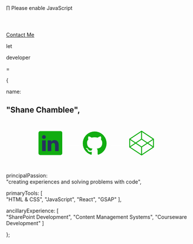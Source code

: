 <!DOCTYPE html>
<html>
    <head>∏
        <title>Shane Chamblee</title>
        <link rel="stylesheet" href="css/portfolio.css"/>
        <link rel="preconnect" href="https://fonts.gstatic.com">
        <link href="https://fonts.googleapis.com/css2?family=Nunito:ital,wght@0,200;0,400;0,600;1,900&display=swap" rel="stylesheet">
    </head>
    <body>
        <noscript>Please enable JavaScript</noscript>
        <header>
        </header>
        <nav id="contactMe">
            <a href="https://form.jotform.com/70575501766157">Contact Me</a>
        </nav>
        <main>
            <div>
                <p class="mainTitle syntactic">let</p>
                <p class="mainTitle jobTitle">developer</p>
                <p class="mainTitle syntactic">=</p>
                <section id="objectDefinition">
                    <p class="syntactic indentMeNot">{</p>
                    <p class="key"><span class="syntactic">name:</span></p>
                    <h1 class="mainTitle" id="myName"><span class="syntactic">"</span>Shane Chamblee<span class="syntactic">"</span><span class="syntactic">,</span></h1>
                    <nav id="myWork">
                        <svg id="Layer_1" data-name="Layer 1" xmlns="http://www.w3.org/2000/svg" viewbox="-35 -10 200 50">            
                            <a href="https://www.linkedin.com/in/shanechamblee/">
                                <g id="linkedin" class="clickable iconLink fillIcon" fill="#11ad11">
                                    <path d="M169,75.29a1.87,1.87,0,0,1,1.9-1.85h21.91a1.86,1.86,0,0,1,1.9,1.85h0V97.45a1.88,1.88,0,0,1-1.9,1.85H170.9a1.88,1.88,0,0,1-1.9-1.85h0Z" transform="translate(-169 -72.51)" />
                                    <path fill="#27325e" d="M176.79,95.09V83.41h-3.88V95.09Zm-1.94-13.27a2,2,0,1,0,.19-4h-.16a2,2,0,1,0-.2,4h.17Zm4.09,13.27h3.89V88.57a2.73,2.73,0,0,1,.12-.95,2.13,2.13,0,0,1,2-1.4c1.4,0,2,1.07,2,2.64v6.23h3.89v-6.7c0-3.61-1.92-5.26-4.47-5.26a3.88,3.88,0,0,0-3.53,2h0v-1.7h-3.89C179,84.51,178.94,95.09,178.94,95.09Z" transform="translate(-169 -72.51)" />
                                </g>
                            </a>
                            <a href="https://github.com/chamblee">
                                <g id="github" class="clickable iconLink fillIcon" fill="#11ad11">
                                    <path d="M229.77,73.84a12.86,12.86,0,0,0-4.06,25.06c.64.11.9-.28.9-.62v-2.4c-3.58.78-4.33-1.51-4.33-1.51a3.4,3.4,0,0,0-1.43-1.88c-1.16-.8.09-.78.09-.78a2.7,2.7,0,0,1,1.92,1.3,2.74,2.74,0,0,0,3.75,1.07,2.68,2.68,0,0,1,.81-1.72c-2.85-.33-5.86-1.43-5.86-6.35a4.94,4.94,0,0,1,1.32-3.45,4.64,4.64,0,0,1,.13-3.4s1.08-.35,3.53,1.31a12.34,12.34,0,0,1,6.44,0c2.46-1.66,3.54-1.31,3.54-1.31a4.64,4.64,0,0,1,.12,3.4A4.94,4.94,0,0,1,238,86c0,4.93-3,6-5.86,6.34a3.11,3.11,0,0,1,.87,2.38v3.53c0,.34.23.74.9.62a12.86,12.86,0,0,0-4.06-25.06Z" transform="translate(-169 -72.51)" />
                                    <path d="M221.78,92.3a.17.17,0,0,1-.22,0c-.1,0-.15-.13-.11-.19s.12-.09.22,0S221.81,92.23,221.78,92.3Z" transform="translate(-169 -72.51)" />
                                    <path d="M222.3,92.88c-.06.06-.18,0-.26-.06s-.1-.21,0-.27.18,0,.27.06S222.37,92.82,222.3,92.88Z" transform="translate(-169 -72.51)" />
                                    <path d="M222.81,93.62c-.08.06-.21,0-.29-.11a.23.23,0,0,1,0-.31c.08,0,.21,0,.29.11a.23.23,0,0,1,0,.31Z" transform="translate(-169 -72.51)" />
                                    <path d="M223.5,94.34a.25.25,0,0,1-.33,0c-.11-.11-.15-.25-.07-.33s.22-.06.33.05S223.57,94.26,223.5,94.34Z" transform="translate(-169 -72.51)" />
                                    <path d="M224.46,94.75c0,.1-.18.15-.32.1s-.24-.16-.21-.26.17-.15.32-.1S224.49,94.65,224.46,94.75Z" transform="translate(-169 -72.51)" />
                                    <path d="M225.51,94.82c0,.11-.12.19-.27.2s-.28-.09-.28-.19.12-.2.27-.2.28.08.28.19Z" transform="translate(-169 -72.51)" />
                                    <path d="M226.49,94.66a.27.27,0,0,1-.24.24.25.25,0,0,1-.3-.14c0-.1.09-.21.24-.24A.24.24,0,0,1,226.49,94.66Z" transform="translate(-169 -72.51)" />
                                    <circle id="github_hitarea" class="hitArea" fill="rgba(255,255,255,0.0)" cx="61" cy="14" r="13" />
                                </g>
                            </a>
                            <a href="https://codepen.io/chamblee">
                                <g id="codepen" class="clickable iconLink strokeIcon" stroke="#11ad11">
                                    <polygon fill="rgba(255,255,255,0.0)" points="98.71 18.18 111.56 26.71 124.42 18.18 124.42 9.53 111.56 1 98.71 9.53 98.71 18.18" />
                                    <polyline fill="rgba(255,255,255,0.0)" points="124.42 18.18 111.56 9.53 98.71 18.18" />
                                    <polyline fill="rgba(255,255,255,0.0)" points="98.71 9.53 111.56 18.06 124.42 9.53" />
                                    <line x1="111.56" y1="1" x2="111.56" y2="9.53" />
                                    <line x1="111.56" y1="18.18" x2="111.56" y2="26.71" />
                                </g>
                            </a>
                            <line stroke="white" x1="28.74" y1="16.6" x2="43.77" y2="16.6" />
                            <line stroke="white" x1="78.36" y1="16.6" x2="93.39" y2="16.6" />
                        </svg>            
                    </nav>
                    <p id="principalPassion" class="myProperties">
                        <span class="key syntactic">principalPassion:</span>
                        <br> 
                        <span class="value multiline"><span class="syntactic">"</span>creating experiences and solving problems with code<span class="syntactic">",</span></span>
                    </p>
                    <p id="primaryTools" class="myProperties">
                        <span class="key syntactic">primaryTools: [</span>
                        <br>
                        <span class="value"><span class="syntactic">"</span>HTML & CSS<span class="syntactic">"</span><span class="syntactic">,</span></span>
                        <span class="value"><span class="syntactic">"</span>JavaScript<span class="syntactic">"</span><span class="syntactic">,</span></span>
                        <span class="value"><span class="syntactic">"</span>React<span class="syntactic">"</span><span class="syntactic">,</span></span>
                        <span class="value"><span class="syntactic">"</span>GSAP<span class="syntactic">"</span>
                        <span class="value syntactic">],</span>
                    </p>
                    <p id="ancillaryExperience" class="myProperties">
                        <span class="key syntactic">ancillaryExperience: [</span>
                        <br>
                        <span class="value"><span class="syntactic">"</span>SharePoint Development<span class="syntactic">"</span><span class="syntactic">,</span></span>
                        <span class="value"><span class="syntactic">"</span>Content Management Systems<span class="syntactic">"</span><span class="syntactic">,</span></span>
                        <span class="value"><span class="syntactic">"</span>Courseware Development<span class="syntactic">"</span>
                        <span class="syntactic">]</span>
                    </p>
                    <p class="syntactic indentMeNot">};</p>
                </section>
            </div>
        </main>
        <script src="js/portfolio.js"></script>
    </body>
</html>